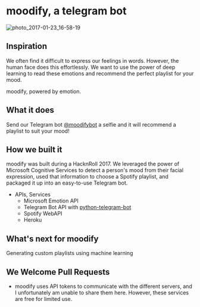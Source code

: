 # moodify, a telegram bot

![photo_2017-01-23_16-58-19](https://cloud.githubusercontent.com/assets/15007950/22197508/3ef75cc0-e18d-11e6-9752-fe481d10dbb2.jpg)

## Inspiration
We often find it difficult to express our feelings in words. However, the human face does this effortlessly. We want to use the power of deep learning to read these emotions and recommend the perfect playlist for your mood.

moodify, powered by emotion. 

## What it does
Send our Telegram bot [@moodifybot](telegram.me/moodifybot) a selfie and it will recommend a playlist to suit your mood!

## How we built it
moodify was built during a HacknRoll 2017. We leveraged the power of Microsoft Cognitive Services to detect a person's mood from their facial expression, used that information to choose a Spotify playlist, and packaged it up into an easy-to-use Telegram bot.

* APIs, Services
  * Microsoft Emotion API
  * Telegram Bot API with [python-telegram-bot](https://github.com/python-telegram-bot/python-telegram-bot)
  * Spotify WebAPI
  * Heroku

## What's next for moodify
Generating custom playlists using machine learning

## We Welcome Pull Requests
* moodify uses API tokens to communicate with the different servers, and I unfortunately am unable to share them here. However, these services are free for limited use.
